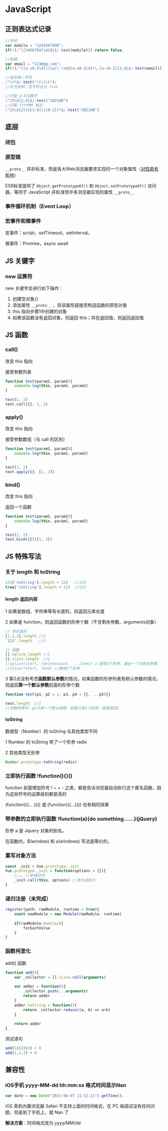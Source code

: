 # JavaScript





## 正则表达式记录

```js
//手机
var mobile = "1234567890";
if(!(/^1[3456789]\d{9}$/.test(mobile))) return false;

//邮箱
var email = "123@qq.com";
if(!(/^([a-zA-Z\d])(\w|\-)+@@[a-zA-Z\d]+\.[a-zA-Z]{2,4}$/.test(email))) return false;

//是否单一字符
/^\t*$/.test("\t\t\t");
//补充说明：空字符也为 true

//匹配 4-6位数字
/^20\d{2,4}$/.test("202108")
//匹配 YYYYMM 格式
/^20\d{2}(0[1-9]|1[0-2])*$/.test("202108")
```





## 底层

### 闭包



### 原型链

`__proto__` 并非标准，而是各大Web浏览器要求实现的一个对象属性（[对性能有影响](https://developer.mozilla.org/zh-CN/docs/Web/JavaScript/Reference/Global_Objects/Object/proto)）

ES6标准提供了 `Object.getPrototypeOf()` 和 `Object.setPrototypeOf()` 访问器，等同于 JavaScript 非标准但许多浏览器实现的属性 `__proto__`



### 事件循环机制（Event Loop）



### 宏事件和微事件

宏事件：script，setTimeout，setInterval，

微事件：Promise，async await





## JS 关键字

### new 运算符

new 关键字会进行如下操作：

1. 创建空对象{}
2. 添加属性 `__proto__` ，将该属性链接至构造函数的原型对象
3. this 指向步骤1中创建的对象
4. 如果该函数没有返回对象，则返回 this；存在返回值，则返回返回值





## JS 函数

### call()

改变 this 指向

接受参数列表

```js
function test(param1, param2){
    console.log(this, param1, param2)
}

test(1, 2)
test.call({}, 1, 2)
```



### apply()

改变 this 指向

接受参数数组（与 call 的区别）

```js
function test(param1, param2){
    console.log(this, param1, param2)
}

test(1, 2)
test.apply({}, [1, 2])
```



### bind()

改变 this 指向

返回一个函数

```js
function test(param1, param2){
    console.log(this, param1, param2)
}

test(1, 2)
test.bind({})([1, 2])
```





## JS 特殊写法

### 关于 length 和 toString

```js
123['toString'].length + 123   //124
true['toString'].length + 123  //123
```

#### length 返回内容

1 如果是数组、字符串等有长度的，则返回元素长度

2 如果是 function，则返回函数的形参个数（不含剩余参数、arguments对象）

```js
// 有长度的
[1,2,3].length //3
'123'.length   //3

// 函数
[].splice.length //2
[].slice.length  //2
//splice(start, ?deleteCount, ...items) //接受3个形参，最后一个为剩余参数
//slice(?start, ?end) //接收2个形参
```

3 第2点没有考虑**函数默认参数**的情况，如果函数的形参列表有默认参数的情况，则返回**第一个默认参数**前面的形参个数

```js
function test(p1, p2 = 1, p3, p4 = {}, ...p5){}

test.length  //1
//参数列表中，p2为第一个默认参数，前面只有1个形参，故而返回1
```

#### toString

数值型（Number）的 toString 与其他类型不同

1 Number 的 toString 带了一个形参 radix

2 其他类型无形参

```js
Number.prototype.toString(radix)
```



### 立即执行函数 !function(){}()

function 前面增加符号 ! ~ + - 之类，都是告诉浏览器自动执行这个匿名函数，因为这些符号的运算级别都是高的

(function(){... })() 或 (function(){...}())  也有相同效果



### 带参数的立即执行函数 !function(a){do something……}(jQuery)

形参 a 是 Jquery 对象的别名。

在函数内，$(window) 和 a(windows) 写法是等价的。



### 重写对象方法

```js
const _init = Vue.prototype._init
Vue.prototype._init = function(options = {}){
    //…… //新增动作
    _init.call(this, options) //原方法执行
}
```



### 递归注册（未完成）

```js
register(path, rawModule, runtime = true){
    const newModule = new Module(rawModule, runtime)
    
    if(rawModule.modules){
        forEachValue
    }
}
```



### 函数柯里化

add() 函数

```js
function add(){
    var _collector = [].slice.call(arguments)
    
    var adder = function(){
        _collector.push(...arguments)
        return adder
    }
    adder.toString = function(){
        return _collector.reduce((a, b) => a+b)
    }
    
    return adder
}
```

测试语句

```js
add(1)(2)(3) + 0
add(1,2,3) + 0
```





## 兼容性

### iOS手机 yyyy-MM-dd hh:mm:ss 格式时间显示Nan

```javascript
var date = new Date("2021-06-07 11:11:11").getTime();
```

iOS 真机内置浏览器 Safari 不支持上面的时间格式，在 PC 端调试没有任何问题，但是到了手机上，就 Nan 了

**解决方案**：时间格式改为 yyyy/MM/dd
